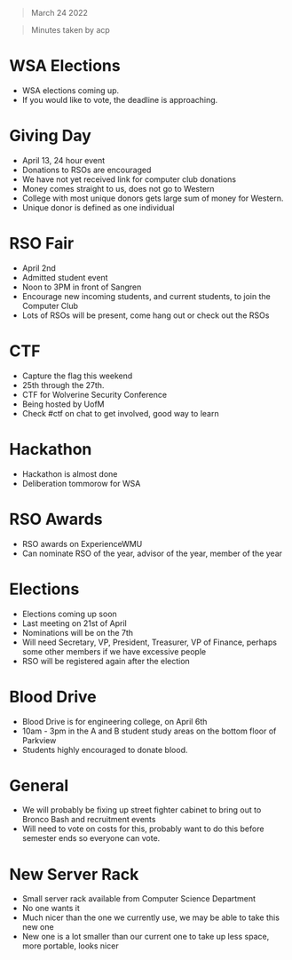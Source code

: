 > March 24 2022

> Minutes taken by acp

# WSA Elections
 - WSA elections coming up.
 - If you would like to vote, the deadline is approaching.

# Giving Day
 - April 13, 24 hour event
 - Donations to RSOs are encouraged
 - We have not yet received link for computer club donations
 - Money comes straight to us, does not go to Western
 - College with most unique donors gets large sum of money for Western.
 - Unique donor is defined as one individual

# RSO Fair
 - April 2nd
 - Admitted student event
 - Noon to 3PM in front of Sangren
 - Encourage new incoming students, and current students, to join the Computer Club
 - Lots of RSOs will be present, come hang out or check out the RSOs

# CTF
 - Capture the flag this weekend
 - 25th through the 27th.
 - CTF for Wolverine Security Conference
 - Being hosted by UofM
 - Check #ctf on chat to get involved, good way to learn

# Hackathon
 - Hackathon is almost done
 - Deliberation tommorow for WSA

# RSO Awards
 - RSO awards on ExperienceWMU
 - Can nominate RSO of the year, advisor of the year, member of the year

# Elections
- Elections coming up soon
- Last meeting on 21st of April
- Nominations will be on the 7th
- Will need Secretary, VP, President, Treasurer, VP of Finance, perhaps some other members if we have excessive people
- RSO will be registered again after the election

# Blood Drive
 - Blood Drive is for engineering college, on April 6th
 - 10am - 3pm in the A and B student study areas on the bottom floor of Parkview
 - Students highly encouraged to donate blood.

# General
 - We will probably be fixing up street fighter cabinet to bring out to Bronco Bash and recruitment events
 - Will need to vote on costs for this, probably want to do this before semester ends so everyone can vote.

# New Server Rack
 - Small server rack available from Computer Science Department
 - No one wants it
 - Much nicer than the one we currently use, we may be able to take this new one
 - New one is a lot smaller than our current one to take up less space, more portable, looks nicer